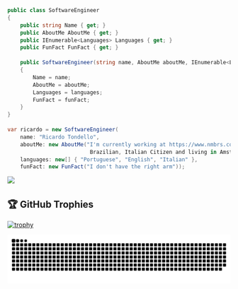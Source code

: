 ```csharp
public class SoftwareEngineer
{
    public string Name { get; }
    public AboutMe AboutMe { get; }
    public IEnumerable<Languages> Languages { get; }
    public FunFact FunFact { get; }

    public SoftwareEngineer(string name, AboutMe aboutMe, IEnumerable<Languages> languages, FunFact funFact)
    {
        Name = name;
        AboutMe = aboutMe;
        Languages = languages;
        FunFact = funFact;
    }
}

var ricardo = new SoftwareEngineer(
    name: "Ricardo Tondello",
    aboutMe: new AboutMe("I'm currently working at https://www.nmbrs.com as a Software Engineer. 
                          Brazilian, Italian Citizen and living in Amsterdam"),
    languages: new[] { "Portuguese", "English", "Italian" }, 
    funFact: new FunFact("I don't have the right arm"));
```

![](https://komarev.com/ghpvc/?username=ricardotondello)

## 🏆 GitHub Trophies

[![trophy](https://github-profile-trophy.vercel.app/?username=zhenye-na&theme=nord&column=7)](https://github.com/ryo-ma/github-profile-trophy)

![Snake animation](https://github.com/ricardotondello/ricardotondello/blob/main/github-contribution-grid-snake.svg)
